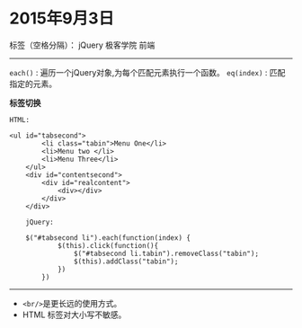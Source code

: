 ﻿# 2015年9月3日

标签（空格分隔）： jQuery 极客学院  前端

---

`each()` : 遍历一个jQuery对象,为每个匹配元素执行一个函数。
`eq(index)` : 匹配指定的元素。

**标签切换**
```
HTML:

<ul id="tabsecond">
    	<li class="tabin">Menu One</li>
    	<li>Menu two </li>
    	<li>Menu Three</li>
    </ul>
    <div id="contentsecond">
    	<div id="realcontent">
    		<div></div>  
    	</div>
    </div>
    
    jQuery:
    
    $("#tabsecond li").each(function(index) {
			$(this).click(function(){
				$("#tabsecond li.tabin").removeClass("tabin");
				$(this).addClass("tabin");
			})
		})
```

---

- `<br/>`是更长远的使用方式。
- HTML 标签对大小写不敏感。



